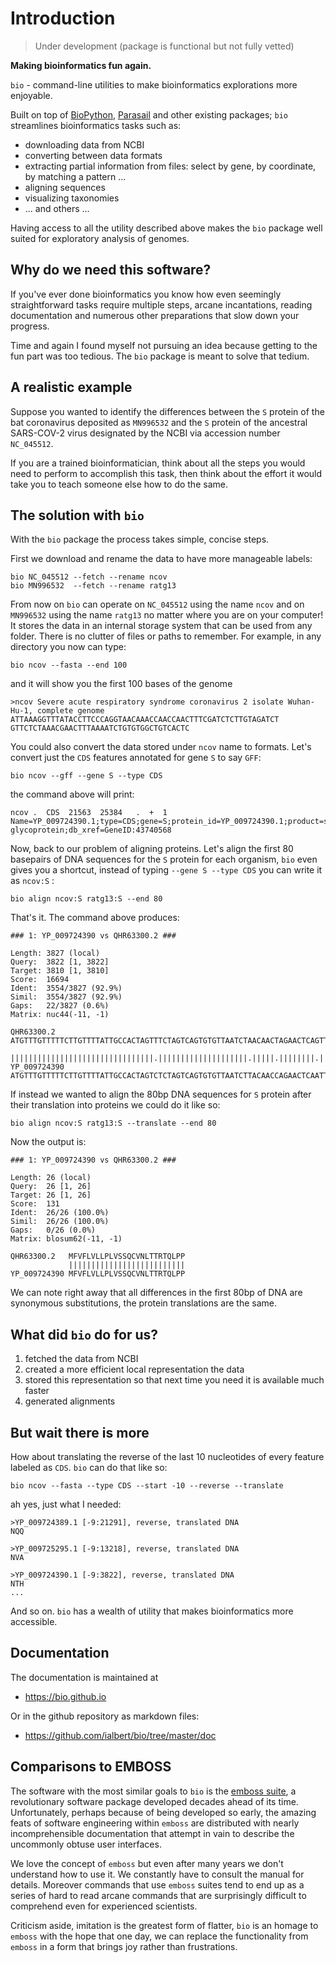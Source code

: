 # Introduction

> Under development (package is functional but not fully vetted)

**Making bioinformatics fun again.**

`bio` - command-line utilities to make bioinformatics explorations more enjoyable.

Built on top of [BioPython][biopython], [Parasail][parasail] and other existing packages; `bio` streamlines bioinformatics tasks such as:
 
- downloading data from NCBI
- converting between data formats 
- extracting partial information from files: select by gene, by coordinate, by matching a pattern ...
- aligning sequences
- visualizing taxonomies
- ... and others ... 

Having access to all the utility described above makes the `bio` package well suited for exploratory analysis of genomes. 

[biopython]: https://biopython.org/
[emboss]: http://emboss.sourceforge.net/
[parasail]: https://github.com/jeffdaily/parasail
[simplesam]: https://github.com/mdshw5/simplesam 

## Why do we need this software?

If you've ever done bioinformatics you know how even seemingly straightforward tasks require multiple steps, arcane incantations, reading documentation and numerous other preparations that slow down your progress. 

Time and again I found myself not pursuing an idea because getting to the fun part was too tedious. The `bio` package is meant to solve that tedium. 

## A realistic example

Suppose you wanted to identify the differences between the `S` protein of the bat coronavirus deposited as `MN996532` and the `S` protein of the ancestral SARS-COV-2 virus designated by the NCBI via accession number `NC_045512`. 

If you are a trained bioinformatician, think about all the steps you would need to perform to accomplish this task, then think about the effort it would take you to teach someone else how to do the same. 

## The solution with `bio`

With the `bio` package the process takes simple, concise steps.

First we download and rename the data to have more manageable labels:

    bio NC_045512 --fetch --rename ncov
    bio MN996532  --fetch --rename ratg13

From now on `bio` can operate on  `NC_045512` using the name `ncov` and on `MN996532` using the name `ratg13` no matter where you are on your computer! It stores the data in an internal storage system that can be used from any folder. There is no clutter of files or paths to remember. For example, in any directory you now can type:

    bio ncov --fasta --end 100
    
and it will show you the first 100 bases of the genome     

    >ncov Severe acute respiratory syndrome coronavirus 2 isolate Wuhan-Hu-1, complete genome
    ATTAAAGGTTTATACCTTCCCAGGTAACAAACCAACCAACTTTCGATCTCTTGTAGATCT
    GTTCTCTAAACGAACTTTAAAATCTGTGTGGCTGTCACTC

You could also convert the data stored under `ncov` name to formats. Let's convert just the `CDS` features annotated for gene `S` to say `GFF`:

    bio ncov --gff --gene S --type CDS

the command above will print:

    ncov .  CDS  21563  25384   .  +  1  Name=YP_009724390.1;type=CDS;gene=S;protein_id=YP_009724390.1;product=surface glycoprotein;db_xref=GeneID:43740568

Now, back to our problem of aligning proteins. Let's align the first 80 basepairs of DNA sequences for the `S` protein for each organism, `bio` even gives you a shortcut, instead of typing `--gene S --type CDS` you can write it as `ncov:S` :

    bio align ncov:S ratg13:S --end 80

That's it. The command above produces:
    
    ### 1: YP_009724390 vs QHR63300.2 ###
    
    Length:	3827 (local) 
    Query:	3822 [1, 3822]
    Target:	3810 [1, 3810]
    Score:	16694
    Ident:	3554/3827 (92.9%)
    Simil:	3554/3827 (92.9%)
    Gaps:	22/3827 (0.6%)
    Matrix:	nuc44(-11, -1) 
    
    QHR63300.2   ATGTTTGTTTTTCTTGTTTTATTGCCACTAGTTTCTAGTCAGTGTGTTAATCTAACAACTAGAACTCAGTTACCTCCTGC
                 ||||||||||||||||||||||||||||||||.||||||||||||||||||||.|||||.||||||||.|||||.|||||
    YP_009724390 ATGTTTGTTTTTCTTGTTTTATTGCCACTAGTCTCTAGTCAGTGTGTTAATCTTACAACCAGAACTCAATTACCCCCTGC
    
    
If instead we wanted to align the 80bp DNA sequences for `S` protein after their translation into proteins we could do it like so:

    bio align ncov:S ratg13:S --translate --end 80
    
Now the output is:

    ### 1: YP_009724390 vs QHR63300.2 ###
    
    Length: 26 (local)
    Query:  26 [1, 26]
    Target: 26 [1, 26]
    Score:  131
    Ident:  26/26 (100.0%)
    Simil:  26/26 (100.0%)
    Gaps:   0/26 (0.0%)
    Matrix: blosum62(-11, -1)
    
    QHR63300.2   MFVFLVLLPLVSSQCVNLTTRTQLPP
                 ||||||||||||||||||||||||||
    YP_009724390 MFVFLVLLPLVSSQCVNLTTRTQLPP

We can note right away that all differences in the first 80bp of DNA are synonymous substitutions, the protein translations are the same.

## What did `bio` do for us?
 
1. fetched the data from NCBI
1. created a more efficient local representation the data
1. stored this representation so that next time you need it is available much faster
1. generated alignments 

## But wait there is more 

How about translating the reverse of the last 10 nucleotides of every feature labeled as `CDS`. `bio` can do that like so:

    bio ncov --fasta --type CDS --start -10 --reverse --translate
    
ah yes, just what I needed:    
   
    >YP_009724389.1 [-9:21291], reverse, translated DNA
    NQQ
    
    >YP_009725295.1 [-9:13218], reverse, translated DNA
    NVA
    
    >YP_009724390.1 [-9:3822], reverse, translated DNA
    NTH
    ...
    
And so on. `bio` has a wealth of utility that makes bioinformatics more accessible.

## Documentation

The documentation is maintained at

* https://bio.github.io

Or in the github repository as markdown files:

* https://github.com/ialbert/bio/tree/master/doc

## Comparisons to EMBOSS

The software with the most similar goals to `bio` is the [emboss suite][emboss], a revolutionary software package developed decades ahead of its time. Unfortunately, perhaps because of being developed so early, the amazing feats of software engineering within `emboss` are distributed with nearly incomprehensible documentation that attempt in vain to describe the uncommonly obtuse user interfaces. 

We love the concept of `emboss` but even after many years we don't understand how to use it. We constantly have to consult the manual for details. Moreover commands that use `emboss` suites tend to end up as a series of hard to read arcane commands that are surprisingly difficult to comprehend even for experienced scientists. 

Criticism aside, imitation is the greatest form of flatter, `bio` is an homage to `emboss` with the hope that one day, we can replace the functionality from `emboss` in a form that brings joy rather than frustrations. 

